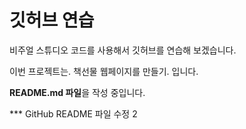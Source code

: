 # 깃허브 연습

비주얼 스튜디오 코드를 사용해서 깃허브를 연습해 보겠습니다.


이번 프로젝트는. 책선물 웹페이지를 만들기. 입니다.


**README.md 파일**을 작성 중입니다.


*** GitHub
README 파일 수정 2
